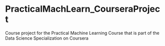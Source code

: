 # PracticalMachLearn_CourseraProject
Course project for the Practical Machine Learning Course that is part of the Data Science Specialization on Coursera
